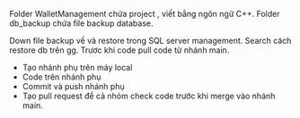 Folder WalletManagement chứa project , viết bẳng ngôn ngữ C++.
Folder db_backup chứa file backup database.

Down file backup về và restore trong SQL server management. Search cách restore db trên gg.
Trươc khi code pull code từ nhánh main.
- Tạo nhánh phụ trên máy local
- Code trên nhánh phụ
- Commit và push nhánh phụ
- Tạo pull request để cả nhóm check code trước khi merge vào nhánh main.

